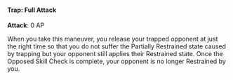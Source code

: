 #### Trap: Full Attack
**Attack**: 0 AP

When you take this maneuver, you release your trapped opponent at just the right time so that you do not suffer the Partially Restrained state caused by trapping but your opponent still applies their Restrained state. Once the Opposed Skill Check is complete, your opponent is no longer Restrained by you.